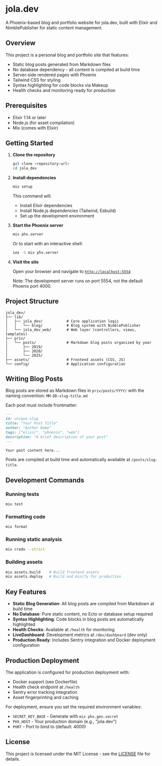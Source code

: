 # jola.dev

A Phoenix-based blog and portfolio website for jola.dev, built with Elixir and NimblePublisher for static content management.

## Overview

This project is a personal blog and portfolio site that features:
- Static blog posts generated from Markdown files
- No database dependency - all content is compiled at build time
- Server-side rendered pages with Phoenix
- Tailwind CSS for styling
- Syntax highlighting for code blocks via Makeup
- Health checks and monitoring ready for production

## Prerequisites

- Elixir 1.14 or later
- Node.js (for asset compilation)
- Mix (comes with Elixir)

## Getting Started

1. **Clone the repository**
   ```bash
   git clone <repository-url>
   cd jola_dev
   ```

2. **Install dependencies**
   ```bash
   mix setup
   ```
   This command will:
   - Install Elixir dependencies
   - Install Node.js dependencies (Tailwind, Esbuild)
   - Set up the development environment

3. **Start the Phoenix server**
   ```bash
   mix phx.server
   ```
   Or to start with an interactive shell:
   ```bash
   iex -S mix phx.server
   ```

4. **Visit the site**

   Open your browser and navigate to [`http://localhost:5554`](http://localhost:5554)

   Note: The development server runs on port 5554, not the default Phoenix port 4000.

## Project Structure

```
jola_dev/
├── lib/
│   ├── jola_dev/           # Core application logic
│   │   └── blog/           # Blog system with NimblePublisher
│   └── jola_dev_web/       # Web layer (controllers, views, templates)
├── priv/
│   └── posts/              # Markdown blog posts organized by year
│       ├── 2019/
│       ├── 2020/
│       └── 2025/
├── assets/                 # Frontend assets (CSS, JS)
└── config/                 # Application configuration
```

## Writing Blog Posts

Blog posts are stored as Markdown files in `priv/posts/YYYY/` with the naming convention: `MM-DD-slug-title.md`

Each post must include frontmatter:

```markdown
---
id: unique-slug
title: "Your Post Title"
author: "Author Name"
tags: ["elixir", "phoenix", "web"]
description: "A brief description of your post"
---

Your post content here...
```

Posts are compiled at build time and automatically available at `/posts/slug-title`.

## Development Commands

### Running tests
```bash
mix test
```

### Formatting code
```bash
mix format
```

### Running static analysis
```bash
mix credo --strict
```

### Building assets
```bash
mix assets.build    # Build frontend assets
mix assets.deploy   # Build and minify for production
```

## Key Features

- **Static Blog Generation**: All blog posts are compiled from Markdown at build time
- **No Database**: Pure static content, no Ecto or database setup required
- **Syntax Highlighting**: Code blocks in blog posts are automatically highlighted
- **Health Checks**: Available at `/health` for monitoring
- **LiveDashboard**: Development metrics at `/dev/dashboard` (dev only)
- **Production Ready**: Includes Sentry integration and Docker deployment configuration

## Production Deployment

The application is configured for production deployment with:
- Docker support (see Dockerfile)
- Health check endpoint at `/health`
- Sentry error tracking integration
- Asset fingerprinting and caching

For deployment, ensure you set the required environment variables:
- `SECRET_KEY_BASE` - Generate with `mix phx.gen.secret`
- `PHX_HOST` - Your production domain (e.g., "jola.dev")
- `PORT` - Port to bind to (default: 4000)

## License

This project is licensed under the MIT License - see the [LICENSE](LICENSE) file for details.

